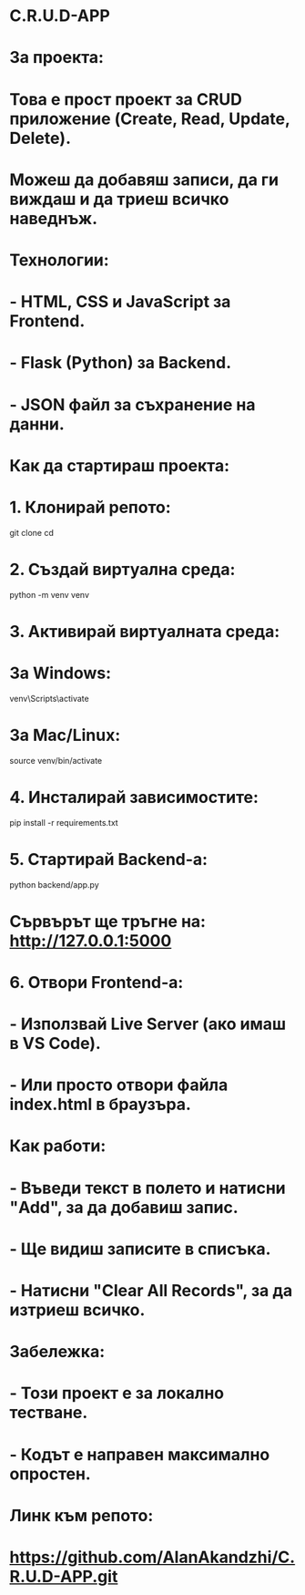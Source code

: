 # C.R.U.D-APP

# За проекта:
# Това е прост проект за CRUD приложение (Create, Read, Update, Delete).
# Можеш да добавяш записи, да ги виждаш и да триеш всичко наведнъж.

# Технологии:
# - HTML, CSS и JavaScript за Frontend.
# - Flask (Python) за Backend.
# - JSON файл за съхранение на данни.

# Как да стартираш проекта:

# 1. Клонирай репото:
git clone
cd

# 2. Създай виртуална среда:
python -m venv venv

# 3. Активирай виртуалната среда:
# За Windows:
venv\Scripts\activate
# За Mac/Linux:
source venv/bin/activate

# 4. Инсталирай зависимостите:
pip install -r requirements.txt

# 5. Стартирай Backend-а:
python backend/app.py
# Сървърът ще тръгне на: http://127.0.0.1:5000

# 6. Отвори Frontend-а:
# - Използвай Live Server (ако имаш в VS Code).
# - Или просто отвори файла index.html в браузъра.

# Как работи:
# - Въведи текст в полето и натисни "Add", за да добавиш запис.
# - Ще видиш записите в списъка.
# - Натисни "Clear All Records", за да изтриеш всичко.

# Забележка:
# - Този проект е за локално тестване.
# - Кодът е направен максимално опростен.

# Линк към репото:
# https://github.com/AlanAkandzhi/C.R.U.D-APP.git
